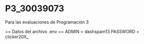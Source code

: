 # P3_30039073
Para las evaluaciones de Programación 3

== Datos del archivo .env ==
  ADMIN = dashspam13
  PASSWORD = clicker20X_

